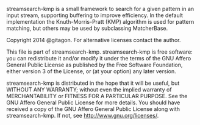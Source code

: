 streamsearch-kmp is a small framework to search for a given pattern in 
an input stream, supporting buffering to improve efficiency. 
In the default implementation the Knuth-Morris-Pratt (KMP) algorithm is used 
for pattern matching, but others may be used by subclassing MatcherBase.

Copyright 2014 @gitagon. For alternative licenses contact the author.

This file is part of streamsearch-kmp.
streamsearch-kmp is free software: you can redistribute it and/or modify
it under the terms of the GNU Affero General Public License as published by
the Free Software Foundation, either version 3 of the License, or
(at your option) any later version.

streamsearch-kmp is distributed in the hope that it will be useful,
but WITHOUT ANY WARRANTY; without even the implied warranty of
MERCHANTABILITY or FITNESS FOR A PARTICULAR PURPOSE.  See the
GNU Affero General Public License for more details.
You should have received a copy of the GNU Affero General Public License
along with streamsearch-kmp.  If not, see <http://www.gnu.org/licenses/>.
